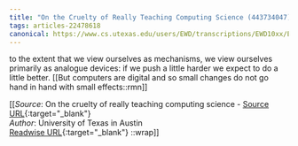 ```yaml
---
title: "On the Cruelty of Really Teaching Computing Science (443734047)"
tags: articles-22478618
canonical: https://www.cs.utexas.edu/users/EWD/transcriptions/EWD10xx/EWD1036.html#
---
```


to the extent that we view ourselves as mechanisms, we view ourselves primarily as analogue devices: if we push a little harder we expect to do a little better.
[[But computers are digital and so small changes do not go hand in hand with small effects::rmn]]


[[_Source_: On the cruelty of really teaching computing science - [Source URL](https://www.cs.utexas.edu/users/EWD/transcriptions/EWD10xx/EWD1036.html#){:target="_blank"}<br>
_Author_: University of Texas in Austin<br>
[Readwise URL](https://readwise.io/open/443734047){:target="_blank"}
::wrap]]